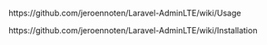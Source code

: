 <p>https://github.com/jeroennoten/Laravel-AdminLTE/wiki/Usage</p>
<p>https://github.com/jeroennoten/Laravel-AdminLTE/wiki/Installation</p>
 
 
